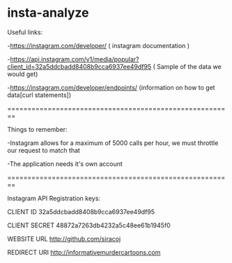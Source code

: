 # insta-analyze


Useful links:

-https://instagram.com/developer/ ( instagram documentation )

-https://api.instagram.com/v1/media/popular?client_id=32a5ddcbadd8408b9cca6937ee49df95 ( Sample of the data we would get)

-https://instagram.com/developer/endpoints/ (information on how to get data[curl statements])

========================================================

Things to remember:

-Instagram allows for a maximum of 5000 calls per hour, we must throttle our request to match that

-The application needs it's own account

========================================================

Instagram API Registration keys:


CLIENT ID	32a5ddcbadd8408b9cca6937ee49df95

CLIENT SECRET	48872a7263db4232a5c48ee61b1945f0

WEBSITE URL	http://github.com/siracoj

REDIRECT URI	http://informativemurdercartoons.com
